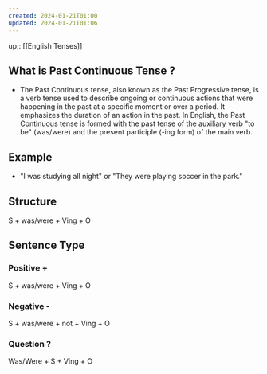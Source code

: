 ```yaml
---
created: 2024-01-21T01:00
updated: 2024-01-21T01:06
---
```

up:: [[English Tenses]]

## What is Past Continuous Tense ?
- The Past Continuous tense, also known as the Past Progressive tense, is a verb tense used to describe ongoing or continuous actions that were happening in the past at a specific moment or over a period. It emphasizes the duration of an action in the past. In English, the Past Continuous tense is formed with the past tense of the auxiliary verb "to be" (was/were) and the present participle (-ing form) of the main verb.
## Example
- "I was studying all night" or "They were playing soccer in the park."
## Structure
S + was/were + Ving + O
## Sentence Type 
### Positive + 
S + was/were + Ving + O
### Negative - 
S + was/were + not + Ving + O
### Question ?
Was/Were + S + Ving + O